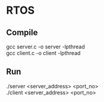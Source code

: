 # RTOS

## Compile
gcc server.c -o server -lpthread <br/>
gcc client.c -o client -lpthread <br/>

## Run
./server <server_address> <port_no> <br/>
./client <server_address> <port_no> <br/>
